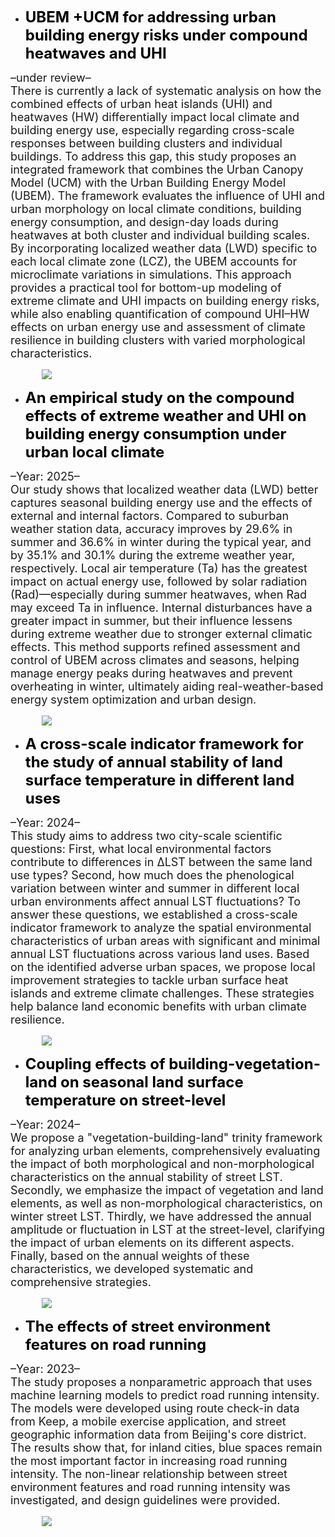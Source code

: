 - <a href="https://papers.ssrn.com/sol3/papers.cfm?abstract_id=5555721" style="color: black; text-decoration: none;">
  <strong><span style="font-size: 24px;">UBEM +UCM for addressing urban building energy risks under compound heatwaves and UHI</span></strong>
</a>
<p style="font-size: 18px; margin: 0;">–under review–</p>
<p style="font-size: 18px; max-width: 100%; margin: 0;">
  There is currently a lack of systematic analysis on how the combined effects of urban heat islands (UHI) and heatwaves (HW) differentially impact local climate and building energy use, especially regarding cross-scale responses between building clusters and individual buildings. To address this gap, this study proposes an integrated framework that combines the Urban Canopy Model (UCM) with the Urban Building Energy Model (UBEM). The framework evaluates the influence of UHI and urban morphology on local climate conditions, building energy consumption, and design-day loads during heatwaves at both cluster and individual building scales. By incorporating localized weather data (LWD) specific to each local climate zone (LCZ), the UBEM accounts for microclimate variations in simulations. This approach provides a practical tool for bottom-up modeling of extreme climate and UHI impacts on building energy risks, while also enabling quantification of compound UHI–HW effects on urban energy use and assessment of climate resilience in building clusters with varied morphological characteristics.
</p>
<a href="https://papers.ssrn.com/sol3/papers.cfm?abstract_id=5555721">
  <img src="https://shawnzhang7829.github.io/worksimage/Paper_1_small.jpg" 
       style="max-width: 80%; height: auto; display: block; margin: 15px auto;" 
       loading="lazy"/>
</a>

- <a href="https://papers.ssrn.com/sol3/papers.cfm?abstract_id=5552898" style="color: black; text-decoration: none;">
  <strong><span style="font-size: 24px;">An empirical study on the compound effects of extreme weather and UHI on building energy consumption under urban local climate</span></strong>
</a>
<p style="font-size: 18px; margin: 0;">–Year: 2025–</p>
<p style="font-size: 18px; max-width: 100%; margin: 0;">
  Our study shows that localized weather data (LWD) better captures seasonal building energy use and the effects of external and internal factors. Compared to suburban weather station data, accuracy improves by 29.6% in summer and 36.6% in winter during the typical year, and by 35.1% and 30.1% during the extreme weather year, respectively. Local air temperature (Ta) has the greatest impact on actual energy use, followed by solar radiation (Rad)—especially during summer heatwaves, when Rad may exceed Ta in influence. Internal disturbances have a greater impact in summer, but their influence lessens during extreme weather due to stronger external climatic effects. This method supports refined assessment and control of UBEM across climates and seasons, helping manage energy peaks during heatwaves and prevent overheating in winter, ultimately aiding real-weather-based energy system optimization and urban design.
</p>
<a href="https://papers.ssrn.com/sol3/papers.cfm?abstract_id=5552898">
  <img src="https://shawnzhang7829.github.io/worksimage/Paper_2_small.jpg" 
       style="max-width: 80%; height: auto; display: block; margin: 15px auto;" 
       loading="lazy"/>
</a>

- <a href="https://doi.org/10.1016/j.scs.2024.105936" style="color: black; text-decoration: none;">
  <strong><span style="font-size: 24px;">A cross-scale indicator framework for the study of annual stability of land surface temperature in different land uses</span></strong>
</a>
<p style="font-size: 18px; margin: 0;">–Year: 2024–</p>
<p style="font-size: 18px; max-width: 100%; margin: 0;">
  This study aims to address two city-scale scientific questions: First, what local environmental factors contribute to differences in ΔLST between the same land use types? Second, how much does the phenological variation between winter and summer in different local urban environments affect annual LST fluctuations? To answer these questions, we established a cross-scale indicator framework to analyze the spatial environmental characteristics of urban areas with significant and minimal annual LST fluctuations across various land uses. Based on the identified adverse urban spaces, we propose local improvement strategies to tackle urban surface heat islands and extreme climate challenges. These strategies help balance land economic benefits with urban climate resilience.
</p>
<a href="https://doi.org/10.1016/j.scs.2024.105936">
  <img src="https://shawnzhang7829.github.io/worksimage/Paper_3_small.jpg" 
       style="max-width: 80%; height: auto; display: block; margin: 15px auto;" 
       loading="lazy"/>
</a>

- <a href="https://doi.org/10.1016/j.buildenv.2024.111790" style="color: black; text-decoration: none;">
  <strong><span style="font-size: 24px;">Coupling effects of building-vegetation-land on seasonal land surface temperature on street-level</span></strong>
</a>
<p style="font-size: 18px; margin: 0;">–Year: 2024–</p>
<p style="font-size: 18px; max-width: 100%; margin: 0;">
  We propose a "vegetation-building-land" trinity framework for analyzing urban elements, comprehensively evaluating the impact of both morphological and non-morphological characteristics on the annual stability of street LST. Secondly, we emphasize the impact of vegetation and land elements, as well as non-morphological characteristics, on winter street LST. Thirdly, we have addressed the annual amplitude or fluctuation in LST at the street-level, clarifying the impact of urban elements on its different aspects. Finally, based on the annual weights of these characteristics, we developed systematic and comprehensive strategies.
</p>
<a href="https://doi.org/10.1016/j.buildenv.2024.111790">
  <img src="https://shawnzhang7829.github.io/worksimage/Paper_4_small.jpg" 
       style="max-width: 80%; height: auto; display: block; margin: 15px auto;" 
       loading="lazy"/>
</a>

- <a href="https://doi.org/10.1177/23998083231185589" style="color: black; text-decoration: none;">
  <strong><span style="font-size: 24px;">The effects of street environment features on road running</span></strong>
</a>
<p style="font-size: 18px; margin: 0;">–Year: 2023–</p>
<p style="font-size: 18px; max-width: 100%; margin: 0;">
  The study proposes a nonparametric approach that uses machine learning models to predict road running intensity. The models were developed using route check-in data from Keep, a mobile exercise application, and street geographic information data from Beijing's core district. The results show that, for inland cities, blue spaces remain the most important factor in increasing road running intensity. The non-linear relationship between street environment features and road running intensity was investigated, and design guidelines were provided.
</p>
<a href="https://doi.org/10.1177/23998083231185589">
  <img src="https://shawnzhang7829.github.io/worksimage/Paper_5_small.jpg" 
       style="max-width: 80%; height: auto; display: block; margin: 15px auto;" 
       loading="lazy"/>
</a>